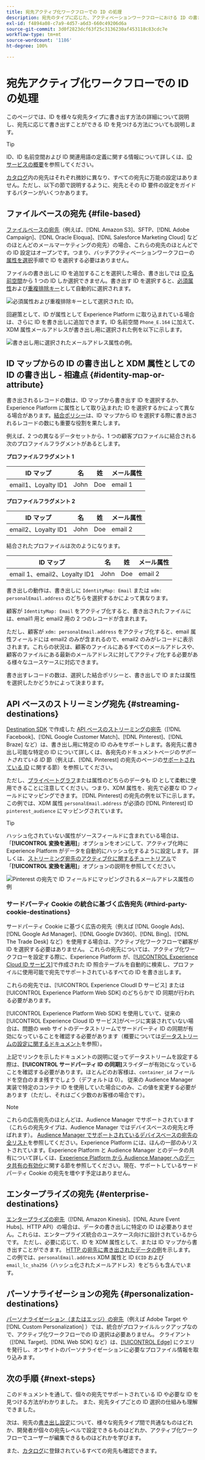 ```yaml
---
title: 宛先アクティブ化ワークフローでの ID の処理
description: 宛先のタイプに応じた、アクティベーションワークフローにおける ID の書き出しの処理方法を学ぶ
exl-id: f4894a08-c7a9-4d57-a6d3-660c49206d6a
source-git-commit: 3d0f2823dcf63f25c3136230af453118c83cdc7e
workflow-type: tm+mt
source-wordcount: '1186'
ht-degree: 100%

---
```


# 宛先アクティブ化ワークフローでの ID の処理

このページでは、ID を様々な宛先タイプに書き出す方法の詳細について説明し、宛先に応じて書き出すことができる ID を見つける方法についても説明します。

>[!TIP]
>
> ID、ID 名前空間および ID 関連用語の定義に関する情報について詳しくは、[ID サービスの概要](/help/identity-service/home.md)を参照してください。

[カタログ](/help/destinations/catalog/overview.md)内の宛先はそれぞれ微妙に異なり、すべての宛先に万能の設定はありません。ただし、以下の節で説明するように、宛先とその ID 要件の設定をガイドするパターンがいくつかあります。

## ファイルベースの宛先 {#file-based}

[ファイルベースの宛先](/help/destinations/destination-types.md#file-based)（例えば、[!DNL Amazon S3]、SFTP、[!DNL Adobe Campaign]、[!DNL Oracle Eloqua]、[!DNL Salesforce Marketing Cloud] などのほとんどのメールマーケティングの宛先）の場合、これらの宛先のほとんどでの ID 設定はオープンです。つまり、バッチアクティベーションワークフローの[属性を選択](/help/destinations/ui/activate-batch-profile-destinations.md#select-attributes)手順で ID を選択する必要はありません。

ファイルの書き出しに ID を追加することを選択した場合、書き出しでは [ID 名前空間](/help/identity-service/ui/identity-graph-viewer.md#access-identity-graph-viewer)から 1 つの ID しか選択できません。書き出す ID を選択すると、[必須属性](/help/destinations/ui/activate-batch-profile-destinations.md#mandatory-attributes)および[重複排除キー](/help/destinations/ui/activate-batch-profile-destinations.md#deduplication-keys)として自動的に選択されます。

![必須属性および重複排除キーとして選択された ID。](/help/destinations/assets/how-destinations-work/selected-identity.png)

回避策として、ID が属性として Experience Platform に取り込まれている場合は、さらに ID を書き出しに追加できます。ID 名前空間 `Phone_E.164` に加えて、XDM 属性メールアドレスが書き出し用に選択された例を以下に示します。

![書き出し用に選択されたメールアドレス属性の例。](/help/destinations/assets/how-destinations-work/email-selected.png)

## ID マップからの ID の書き出しと XDM 属性としての ID の書き出し - 相違点 {#identity-map-or-attribute}

書き出されるレコードの数は、ID マップから書き出す ID を選択するか、Experience Platform に属性として取り込まれた ID を選択するかによって異なる場合があります。[結合ポリシー](/help/profile/merge-policies/overview.md)は、ID マップから ID を選択する際に書き出されるレコードの数にも重要な役割を果たします。

例えば、2 つの異なるデータセットから、1 つの顧客プロファイルに結合される次のプロファイルフラグメントがあるとします。

**プロファイルフラグメント 1**

| ID マップ | 名 | 姓 | メール属性 |
|---------|----------|---------|--------|
| email1、Loyalty ID1 | John | Doe | email 1 |


**プロファイルフラグメント 2**

| ID マップ | 名 | 姓 | メール属性 |
|---------|----------|---------|--------|
| email2、Loyalty ID1 | John | Doe | email 2 |

結合されたプロファイルは次のようになります。

| ID マップ | 名 | 姓 | メール属性 |
|---------|----------|---------|--------|
| email 1、email2、Loyalty ID1 | John | Doe | email 2 |

書き出しの動作は、書き出しに `IdentityMap: Email` または `xdm: personalEmail.address` のどちらを選択するかによって異なります。

顧客が `IdentityMap: Email` をアクティブ化すると、書き出されたファイルには、email1 用と email2 用の 2 つのレコードが含まれます。

ただし、顧客が `xdm: personalEmail.address` をアクティブ化すると、email 属性フィールドには email2 のみが含まれるので、email2 のみがレコードに表示されます。これらの状況は、顧客のファイルにあるすべてのメールアドレスや、顧客のファイルにある最新のメールアドレスに対してアクティブ化する必要がある様々なユースケースに対応できます。

書き出すレコードの数は、選択した結合ポリシーと、書き出しで ID または属性を選択したかどうかによって決まります。

## API ベースのストリーミング宛先 {#streaming-destinations}

[Destination SDK](/help/destinations/destination-sdk/overview.md) で作成した [API ベースのストリーミングの宛先](/help/destinations/destination-types.md#streaming-destination)（[!DNL Facebook]、[!DNL Google Customer Match]、[!DNL Pinterest]、[!DNL Braze] など）は、書き出し用に特定の ID のみをサポートします。各宛先に書き出し可能な特定の ID について詳しくは、各宛先のドキュメントページの&#x200B;*サポートされている ID* 節（例えば、[!DNL Pinterest] の宛先のページの[サポートされている ID](/help/destinations/catalog/advertising/pinterest.md) に関する節）を参照してください。

ただし、[プライベートグラフ](/help/profile/merge-policies/overview.md#id-stitching)または属性のどちらのデータも ID として柔軟に使用できることに注意してください。つまり、XDM 属性を、宛先で必要な ID フィールドにマッピングできます。 [!DNL Pinterest] の宛先の例を以下に示します。この例では、XDM 属性 `personalEmail.address` が必須の [!DNL Pinterest] ID `pinterest_audience` にマッピングされています。

>[!TIP]
>
>ハッシュ化されていない属性がソースフィールドに含まれている場合は、「**[!UICONTROL 変換を適用]**」オプションをオンにして、アクティブ化時に Experience Platform がデータを自動的にハッシュ化するように設定します。 詳しくは、[ストリーミング宛先のアクティブ化に関するチュートリアル](/help/destinations/ui/activate-segment-streaming-destinations.md#apply-transformation)で「**[!UICONTROL 変換を適用]**」オプションの説明を参照してください。

![Pinterest の宛先で ID フィールドにマッピングされるメールアドレス属性の例](/help/destinations/assets/how-destinations-work/email-mapped-to-identity.png)

### サードパーティ Cookie の統合に基づく広告宛先 {#third-party-cookie-destinations}

サードパーティ Cookie に基づく広告の宛先（例えば [!DNL Google Ads]、[!DNL Google Ad Manager]、[!DNL Google DV360]、[!DNL Bing]、[!DNL The Trade Desk] など）を使用する場合は、アクティブ化ワークフローで顧客が ID を選択する必要はありません。 これらの宛先については、アクティブ化ワークフローを設定する際に、Experience Platform が、[[!UICONTROL Experience Cloud ID サービス]](https://experienceleague.adobe.com/docs/id-service/using/intro/overview.html?lang=ja)で作成された ID 照合テーブルを自動的に検索し、プロファイルに使用可能で宛先でサポートされているすべての ID を書き出します。

これらの宛先では、[!UICONTROL Experience CloudI D サービス] または [!UICONTROL Experience Platform Web SDK] のどちらかで ID 同期が行われる必要があります。

[!UICONTROL Experience Platform Web SDK] を使用していて、従来の [!UICONTROL Experience Cloud ID サービス]がページに実装されていない場合は、問題の web サイトのデータストリームでサードパーティ ID の同期が有効になっていることを確認する必要があります（概要については[データストリームの設定に関するドキュメント](/help/datastreams/configure.md#create)を参照）。

上記でリンクを示したドキュメントの説明に従ってデータストリームを設定する際は、**[!UICONTROL サードパーティ ID の同期]**&#x200B;スライダーが有効になっていることを確認する必要があります。ほとんどのお客様は、`container_id` フィールドを空白のまま残すでしょう（デフォルトは 0）。 従来の Audience Manager 実装で特定のコンテナ ID を使用していた場合にのみ、この値を変更する必要があります（ただし、それはごく少数のお客様の場合です）。

>[!NOTE]
>
>これらの広告宛先のほとんどは、Audience Manager でサポートされています（これらの宛先タイプは、Audience Manager ではデバイスベースの宛先と呼ばれます）。 [Audience Manager でサポートされているデバイスベースの宛先の全リスト](https://experienceleague.adobe.com/docs/audience-manager/user-guide/features/destinations/device-based/device-based-destinations-list.html?lang=ja)を参照してください。Experience Platform には、ほんの一部のみリストされています。Experience Platform と Audience Manager とのデータの共有について詳しくは、[Experience Platform から Audience Manager へのデータ共有の有効化](https://experienceleague.adobe.com/docs/audience-manager/user-guide/implementation-integration-guides/integration-experience-platform/aam-aep-audience-sharing.html?lang=ja#enable-aep-to-aam-data)に関する節を参照してください。現在、サポートしているサードパーティ Cookie の宛先を増やす予定はありません。

## エンタープライズの宛先 {#enterprise-destinations}

[エンタープライズの宛先](/help/destinations/destination-types.md#streaming-profile-export)（[!DNL Amazon Kinesis]、[!DNL Azure Event Hubs]、HTTP API）の場合は、データの書き出しに特定の ID は必要ありません。これらは、エンタープライズ統合のユースケース向けに設計されているからです。 ただし、必要に応じて、ID を XDM 属性として、または ID マップから書き出すことができます。 [HTTP の宛先に書き出されたデータの例](/help/destinations/catalog/streaming/http-destination.md#exported-data)を示します。この例では、`personalEmail.address` XDM 属性と ID `ECID` および `email_lc_sha256`（ハッシュ化されたメールアドレス）をどちらも含んでいます。

## パーソナライゼーションの宛先 {#personalization-destinations}

[パーソナライゼーション（またはエッジ）の宛先](/help/destinations/destination-types.md#edge-personalization-destinations)（例えば Adobe Target や [!DNL Custom Personalization] ）では、統合がプロファイルルックアップなので、アクティブ化ワークフローでの ID 選択は必要ありません。 クライアント（[!DNL Target]、[!DNL Web SDK] など）は、[[!UICONTROL Edge]](/help/collection/home.md#edge) にクエリを発行し、オンサイトのパーソナライゼーションに必要なプロファイル情報を取り込みます。

<!--
![Table with all supported identities](/help/destinations/assets/how-destinations-work/identities-table.png)

-->

## 次の手順 {#next-steps}

このドキュメントを通して、個々の宛先でサポートされている ID や必要な ID を見つける方法がわかりました。 また、宛先タイプごとの ID 選択の仕組みも理解できました。

次は、宛先の[書き出し設定](/help/destinations/how-destinations-work/destinations-configurations.md)について、様々な宛先タイプ間で共通なものはどれか、開発者が個々の宛先レベルで設定できるものはどれか、アクティブ化ワークフローでユーザーが編集できるものはどれかを学びます。

また、[カタログ](/help/destinations/catalog/overview.md)に登録されているすべての宛先も確認できます。
